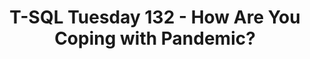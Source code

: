 ---
ref: tsql2sday132
title: T-SQL Tuesday 132 - How Are You Coping with Pandemic?
excerpt: 
tags: [english, community, events, sqlfamily, tsql2sday]
categories: [english, community, events, tsql2sday]
lang: en
locale: en-GB
permalink: /blog/:year/:month/:title/
---